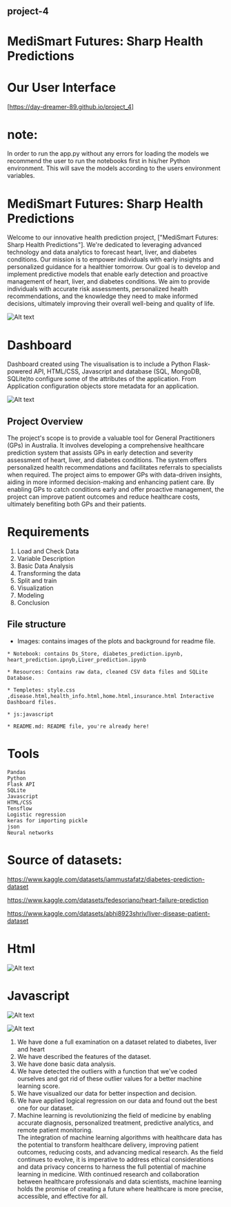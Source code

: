 ## project-4
# MediSmart Futures: Sharp Health Predictions
# Our User Interface
[https://day-dreamer-89.github.io/project_4] <br/>

# note: 
In  order to run the app.py without any errors for loading  the models we recommend the user to run the notebooks first in his/her Python environment. This will save the models according to the users environment variables.

# MediSmart Futures: Sharp Health Predictions
Welcome to our innovative health prediction project, ["MediSmart Futures: Sharp Health Predictions"]. We're dedicated to leveraging advanced technology and data analytics to forecast heart, liver, and diabetes conditions. Our mission is to empower individuals with early insights and personalized guidance for a healthier tomorrow.
Our goal is to develop and implement predictive models that enable early detection and proactive management of heart, liver, and diabetes conditions. We aim to provide individuals with accurate risk assessments, personalized health recommendations, and the knowledge they need to make informed decisions, ultimately improving their overall well-being and quality of life.


![Alt text](images/Analytics-Medical-IoT-1600x900.jpeg)

# Dashboard
Dashboard created using The visualisation is to include a Python Flask-powered API, HTML/CSS, Javascript and  database (SQL, MongoDB, SQLite)to configure some of the attributes of the application. From Application configuration objects store metadata for an application.

![Alt text](<images/Screenshot 2023-11-08 154154.png>)

## Project Overview

The project's scope is to provide a valuable tool for General Practitioners (GPs) in Australia. It involves developing a comprehensive healthcare prediction system that assists GPs in early detection and severity assessment of heart, liver, and diabetes conditions. The system offers personalized health recommendations and facilitates referrals to specialists when required. The project aims to empower GPs with data-driven insights, aiding in more informed decision-making and enhancing patient care. By enabling GPs to catch conditions early and offer proactive management, the project can improve patient outcomes and reduce healthcare costs, ultimately benefiting both GPs and their patients.



# Requirements

1.	Load and Check Data
2.	Variable Description
3.	Basic Data Analysis
4.	Transforming the data
5.	Split and train 
6.	Visualization
7.	Modeling
8.	Conclusion



## File structure

   * Images: contains images of the plots and background for readme file.

    * Notebook: contains Ds_Store, diabetes_prediction.ipynb, heart_prediction.ipnyb,Liver_prediction.ipynb

    * Resources: Contains raw data, cleaned CSV data files and SQLite Database.

    * Templetes: style.css ,disease.html,health_info.html,home.html,insurance.html Interactive Dashboard files.

    * js:javascript

    * README.md: README file, you're already here!

# Tools
    Pandas
    Python
    Flask API
    SQLite
    Javascript
    HTML/CSS
    Tensflow
    Logistic regression
    keras for importing pickle
    json
    Neural networks



# Source of datasets: 

 https://www.kaggle.com/datasets/iammustafatz/diabetes-prediction-dataset


 https://www.kaggle.com/datasets/fedesoriano/heart-failure-prediction



 https://www.kaggle.com/datasets/abhi8923shriv/liver-disease-patient-dataset


# Html

![Alt text](<images/Screenshot 2023-11-08 223314.png>)

# Javascript
![Alt text](<images/Screenshot 2023-11-08 195153.png>)

![Alt text](<images/Screenshot 2023-11-08 195219.png>)

1.	We have done a full examination on a dataset related to diabetes, liver and heart
2.	We have described the features of the dataset. 
3.	We have done basic data analysis. 
4.	We have detected the outliers with a function that we've coded ourselves and got rid of these outlier values for a better machine learning score.
5.	We have visualized our data for better inspection and decision.
6.  We have applied logical regression on our data and found out the best one for our dataset.
7. 	Machine learning is revolutionizing the field of medicine by enabling accurate diagnosis, personalized treatment, predictive analytics, and remote patient monitoring.<br/> The integration of machine learning algorithms with healthcare data has the potential to transform healthcare delivery, improving patient outcomes, reducing costs, and advancing medical research. As the field continues to evolve, it is imperative to address ethical considerations and data privacy concerns to harness the full potential of machine learning in medicine. With continued research and collaboration between healthcare professionals and data scientists, machine learning holds the promise of creating a future where healthcare is more precise, accessible, and effective for all.














    




